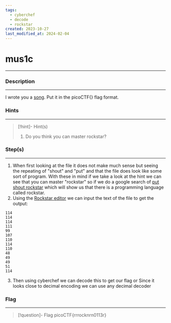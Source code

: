 ```yaml
---
tags:
  - cyberchef
  - decode
  - rockstar
created: 2023-10-27
last_modified_at: 2024-02-04
---
```

# mus1c
---
### Description
---
I wrote you a [song](https://jupiter.challenges.picoctf.org/static/c594d8d915de0129d92b4c41e25a2313/lyrics.txt). Put it in the picoCTF{} flag format.
### Hints
---

> [!hint]- Hint(s)
> 1. Do you think you can master rockstar?

### Step(s)
---
1. When first looking at the file it does not make much sense but seeing the repeating of "shout" and "put" and that the file does look like some sort of program. With these in mind if we take a look at the hint we can see that you can master "rockstar" so if we do a google search of [put shout rockstar](https://www.google.com/search?q=put+shout+rockstar&oq=put+shout+rockstar) which will show us that there is a programming language called rockstar.
2.  Using the [Rockstar editor](https://codewithrockstar.com/online) we can input the text of the file to get the output:
```undefined
114
114
114
111
99
107
110
114
110
48
49
49
51
114
```
3. Then using cyberchef we can decode this to get our flag or Since it looks close to decimal encoding we can use any decimal decoder
### Flag
---
> [!question]- Flag
> picoCTF{rrrocknrn0113r}
